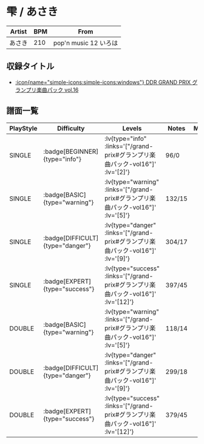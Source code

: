 # 雫 / あさき

|Artist|BPM|From|
|------|---|----|
|あさき|210|pop'n music 12 いろは|

## 収録タイトル

- [ :icon{name="simple-icons:simple-icons:windows"} DDR GRAND PRIX グランプリ楽曲パック vol.16](/grand-prix#グランプリ楽曲パック-vol16)

## 譜面一覧

|PlayStyle|Difficulty|Levels|Notes|Movie|
|---------|----------|------|-----|-----|
|SINGLE| :badge[BEGINNER]{type="info"} | :lv{type="info" :links='["/grand-prix#グランプリ楽曲パック-vol16"]' :lv='[2]'} |96/0||
|SINGLE| :badge[BASIC]{type="warning"} | :lv{type="warning" :links='["/grand-prix#グランプリ楽曲パック-vol16"]' :lv='[5]'} |132/15||
|SINGLE| :badge[DIFFICULT]{type="danger"} | :lv{type="danger" :links='["/grand-prix#グランプリ楽曲パック-vol16"]' :lv='[9]'} |304/17||
|SINGLE| :badge[EXPERT]{type="success"} | :lv{type="success" :links='["/grand-prix#グランプリ楽曲パック-vol16"]' :lv='[12]'} |397/45||
|DOUBLE| :badge[BASIC]{type="warning"} | :lv{type="warning" :links='["/grand-prix#グランプリ楽曲パック-vol16"]' :lv='[5]'} |118/14||
|DOUBLE| :badge[DIFFICULT]{type="danger"} | :lv{type="danger" :links='["/grand-prix#グランプリ楽曲パック-vol16"]' :lv='[9]'} |299/18||
|DOUBLE| :badge[EXPERT]{type="success"} | :lv{type="success" :links='["/grand-prix#グランプリ楽曲パック-vol16"]' :lv='[12]'} |379/45||
